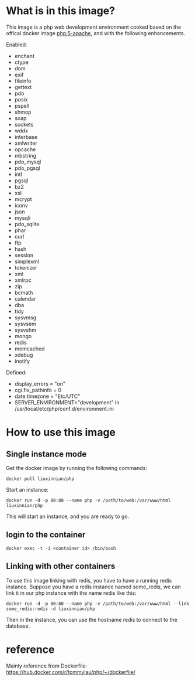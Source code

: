 # What is in this image?

This image is a php web development environment cooked based on the offical docker image [php:5-apache](https://hub.docker.com/_/php/), and with the following enhancements. 

Enabled:

* enchant
* ctype
* dom
* exif
* fileinfo
* gettext
* pdo
* posix
* pspell
* shmop
* soap
* sockets
* wddx
* interbase
* xmlwriter
* opcache
* mbstring
* pdo_mysql
* pdo_pgsql
* intl
* pgsql
* bz2
* xsl
* mcrypt
* iconv
* json
* mysqli
* pdo_sqlite
* phar
* curl
* ftp
* hash
* session
* simplexml
* tokenizer
* xml
* xmlrpc
* zip
* bcmath
* calendar
* dba
* tidy
* sysvmsg
* sysvsem
* sysvshm
* mongo 
* redis
* memcached
* xdebug
* inotify

Defined:

* display_errors = "on"
* cgi.fix_pathinfo = 0
* date.timezone = "Etc/UTC"
* SERVER_ENVIRONMENT="development" in /usr/local/etc/php/conf.d/environment.ini

# How to use this image

## Single instance mode

Get the docker image by running the following commands:

	docker pull liuxinnian/php

Start an instance:

	docker run -d -p 80:80 --name php -v /path/to/web:/var/www/html liuxinnian/php

This will start an instance, and you are ready to go.

## login to the container

	docker exec -t -i <container id> /bin/bash

## Linking with other containers

To use this image linking with redis, you have to have a running redis instance. Suppose you have a redis instance named some_redis, we can link it in our php instance with the name redis like this:

	docker run -d -p 80:80 --name php -v /path/to/web:/var/www/html --link some_redis:redis -d liuxinnian/php

Then in the instance, you can use the hostname redis to connect to the database.

# reference
Mainly reference from Dockerfile: https://hub.docker.com/r/tommylau/php/~/dockerfile/
